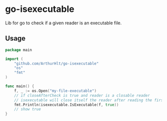 # go-isexecutable

Lib for go to check if a given reader is an executable file.

## Usage

```go
package main

import (
	"github.com/ArthurHlt/go-isexecutable"
	"os"
	"fmt"
)

func main() {
	f, _ := os.Open("my-file-executable")
	// if closeAfterCheck is true and reader is a closable reader
	// isexecutable will close itself the reader after reading the first 4bytes of your file
	fmt.Println(isexecutable.IsExecutable(f, true))
	// show true
}
```